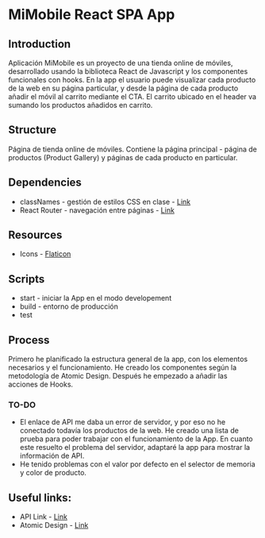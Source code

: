 # MiMobile React SPA App

## Introduction
Aplicación MiMobile es un proyecto de una tienda online de móviles, desarrollado usando la biblioteca React de Javascript y los componentes funcionales con hooks. En la app el usuario puede visualizar cada producto de la web en su página particular, y desde la página de cada producto añadir el móvil al carrito mediante el CTA.
El carrito ubicado en el header va sumando los productos añadidos en carrito.
## Structure
Página de tienda online de móviles. Contiene la página principal - página de productos (Product Gallery) y páginas de cada producto en particular.
 
## Dependencies
 - classNames - gestión de estilos CSS en clase - [Link](https://www.npmjs.com/package/classnames)
 - React Router - navegación entre páginas - [Link](https://reactrouter.com/en/main)
## Resources
- Icons - [Flaticon](https://www.flaticon.com)

## Scripts
 - start - iniciar la App en el modo developement
 - build - entorno de producción
 - test 
## Process
Primero he planificado la estructura general de la app, con los elementos necesarios y el funcionamiento. He creado los componentes según la metodología de Atomic Design. Después he empezado a añadir las acciones de Hooks.
### TO-DO
 - El enlace de API me daba un error de servidor, y por eso no he conectado todavía los productos de la web. He creado una lista de prueba para poder trabajar con el funcionamiento de la App. En cuanto este resuelto el problema del servidor, adaptaré la app para mostrar la información de API.
 - He tenido problemas con el valor por defecto en el selector de memoria y color de producto.

## Useful links:
- API Link - [Link](https://front-test-api.herokuapp.com/)
- Atomic Design - [Link](https://bradfrost.com/blog/post/atomic-web-design/)